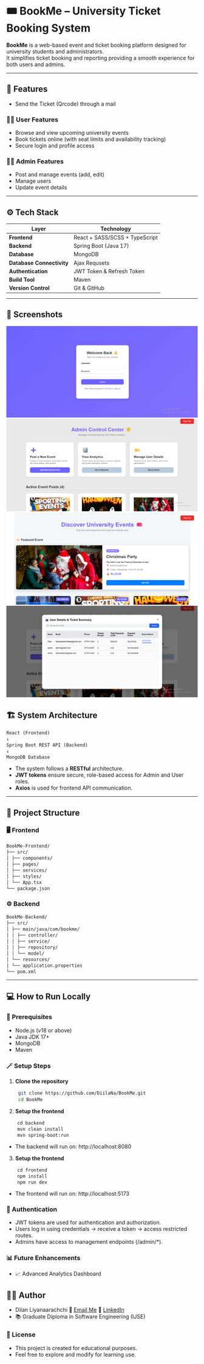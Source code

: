 # 🎟️ BookMe – University Ticket Booking System

**BookMe** is a web-based event and ticket booking platform designed for university students and administrators.  
It simplifies  ticket booking and reporting providing a smooth experience for both users and admins.

---

## 🚀 Features
- Send the Ticket (Qrcode) through a mail

### 👩‍🎓 User Features
- Browse and view upcoming university events  
- Book tickets online (with seat limits and availability tracking)  
- Secure login and profile access  

### 🧑‍💼 Admin Features
- Post and manage events (add, edit)  
- Manage users 
- Update event details 
---

## ⚙️ Tech Stack

| Layer | Technology |
|-------|-------------|
| **Frontend** | React + SASS/SCSS + TypeScript |
| **Backend** | Spring Boot (Java 17) |
| **Database** | MongoDB |
|**Database Connectivity**| Ajax Requsets |
| **Authentication** | JWT Token & Refresh Token |
| **Build Tool** | Maven |
| **Version Control** | Git & GitHub |

---

## 📸 Screenshots 
![Login Preview](Assets/Login.png)
![Admin Dashboard Preview](Assets/adminPage.png)
![User Dashboard Preview](Assets/userPage.png/)
![User Model Preview](Assets/Screenshot%202025-10-20%20134513.png)

## 🏗️ System Architecture
```
React (Frontend)
↓
Spring Boot REST API (Backend)
↓
MongoDB Database
```

- The system follows a **RESTful** architecture.  
- **JWT tokens** ensure secure, role-based access for Admin and User roles.  
- **Axios** is used for frontend API communication.  

---

## 📂 Project Structure

### 🖥️ Frontend
```
BookMe-Frontend/
├── src/
│ ├── components/
│ ├── pages/
│ ├── services/
│ ├── styles/
│ └── App.tsx
└── package.json
```

### ⚙️ Backend
```
BookMe-Backend/
├── src/
│ ├── main/java/com/bookme/
│ │ ├── controller/
│ │ ├── service/
│ │ ├── repository/
│ │ └── model/
│ └── resources/
│ └── application.properties
└── pom.xml
```

---

## 💻 How to Run Locally

### 🧩 Prerequisites
- Node.js (v18 or above)
- Java JDK 17+
- MongoDB 
- Maven

### 🪄 Setup Steps

1. **Clone the repository**
   ```bash
    git clone https://github.com/DiilaNa/BookMe.git
    cd BookMe
   ``` 
2. **Setup the frontend**  
```  
    cd backend
    mvn clean install
    mvn spring-boot:run
```
   - The backend will run on: http://localhost:8080

3. **Setup the frontend**
```
    cd frontend
    npm install
    npm run dev
```
- The frontend will run on: http://localhost:5173

### 🔐 Authentication

- JWT tokens are used for authentication and authorization.
- Users log in using credentials → receive a token → access restricted routes.
- Admins have access to management endpoints (/admin/*).

### 📊 Future Enhancements
- 📈 Advanced Analytics Dashboard

## 👨‍💻 Author

- Dilan Liyanaarachchi 📧 [Email Me](mailto:liyanaarachchidilan@gmail.com)   🔗 [LinkedIn](www.linkedin.com/in/dilan-liyanaarachchi-8a0a01244)  
- 📚 Graduate Diploma in Software Engineering (IJSE)

### 📝 License

- This project is created for educational purposes.
- Feel free to explore and modify for learning use.
